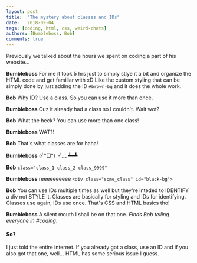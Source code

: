 ```yaml
---
layout: post
title:  "The mystery about classes and IDs"
date:   2018-09-04
tags: [coding, html, css, weird-chats]
authors: [Bumbleboss, Bob]
comments: true
---
```

Previously we talked about the hours we spent on coding a part of his website...

**Bumbleboss** For me it took 5 hrs just to simply stlye it a bit and organize the HTML code and get familiar with xD Like the custom styling that can be simply done by just adding the ID `#brown-bg` and it does the whole work.

**Bob** Why ID? Use a class. So you can use it more than once.

**Bumbleboss** Cuz it already had a class so I couldn't. Wait wot?

**Bob** What the heck? You can use more than one class!

**Bumbleboss** WAT?!

**Bob** That's what classes are for haha!

**Bumbleboss** (╯°□°）╯︵ ┻━┻

**Bob** `class="class_1 class_2 class_9999"`

**Bumbleboss** reeeeeeeeee `<div class="some_class" id="black-bg">`

**Bob** You can use IDs multiple times as well but they're inteded to IDENTIFY a div not STYLE it. Classes are basically for styling and IDs for identifying. Classes use again, IDs use once. That's CSS and HTML basics tho!

**Bumbleboss** A silent mouth I shall be on that one. *Finds Bob telling everyone in #coding*.

#### So?
I just told the entire internet. If you already got a class, use an ID and if you also got that one, well... HTML has some serious issue I guess.
